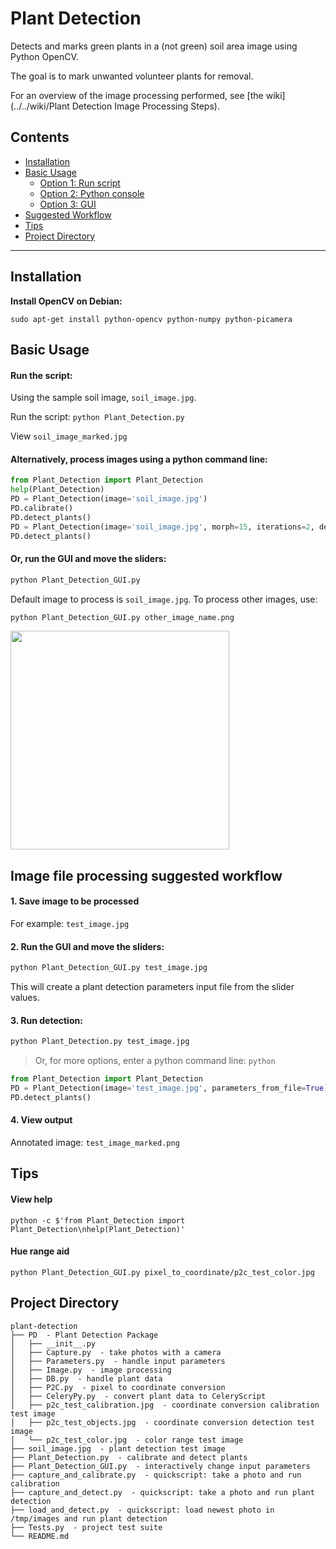 # Plant Detection
Detects and marks green plants in a (not green) soil area image using Python OpenCV.

The goal is to mark unwanted volunteer plants for removal.

For an overview of the image processing performed, see [the wiki](../../wiki/Plant Detection Image Processing Steps).

## Contents
 * [Installation](#installation)
 * [Basic Usage](#basic-usage)
   * [Option 1: Run script](#run-the-script)
   * [Option 2: Python console](#alternatively-process-images-using-a-python-command-line)
   * [Option 3: GUI](#or-run-the-gui-and-move-the-sliders)
 * [Suggested Workflow](#image-file-processing-suggested-workflow)
 * [Tips](#tips)
 * [Project Directory](#project-directory)

---

## Installation

__Install OpenCV on Debian:__
```
sudo apt-get install python-opencv python-numpy python-picamera
```

## Basic Usage

#### Run the script:

Using the sample soil image, `soil_image.jpg`.

Run the script: `python Plant_Detection.py`

View `soil_image_marked.jpg`

#### Alternatively, process images using a python command line:
```python
from Plant_Detection import Plant_Detection
help(Plant_Detection)
PD = Plant_Detection(image='soil_image.jpg')
PD.calibrate()
PD.detect_plants()
PD = Plant_Detection(image='soil_image.jpg', morph=15, iterations=2, debug=True)
PD.detect_plants()
```

#### Or, run the GUI and move the sliders:
```python
python Plant_Detection_GUI.py
```
Default image to process is `soil_image.jpg`. To process other images, use:
```python
python Plant_Detection_GUI.py other_image_name.png
```
<img src="https://cloud.githubusercontent.com/assets/12681652/15620382/b7f31dd6-240e-11e6-853f-356d1a90376e.png" width="350">
<!--![plant detection gui screenshot](https://cloud.githubusercontent.com/assets/12681652/15620382/b7f31dd6-240e-11e6-853f-356d1a90376e.png)-->

## Image file processing suggested workflow

#### 1. Save image to be processed
For example: `test_image.jpg`

#### 2. Run the GUI and move the sliders:
```python
python Plant_Detection_GUI.py test_image.jpg
```
This will create a plant detection parameters input file from the slider values.

#### 3. Run detection:
```python
python Plant_Detection.py test_image.jpg
```
>Or, for more options, enter a python command line: `python`
```python
from Plant_Detection import Plant_Detection
PD = Plant_Detection(image='test_image.jpg', parameters_from_file=True)
PD.detect_plants()
```

#### 4. View output
Annotated image: `test_image_marked.png`

## Tips

#### View help
`python -c $'from Plant_Detection import Plant_Detection\nhelp(Plant_Detection)'`

#### Hue range aid
`python Plant_Detection_GUI.py pixel_to_coordinate/p2c_test_color.jpg`

## Project Directory

```
plant-detection
├── PD  - Plant Detection Package
│   ├── __init__.py
│   ├── Capture.py  - take photos with a camera
│   ├── Parameters.py  - handle input parameters
│   ├── Image.py  - image processing
│   ├── DB.py  - handle plant data
│   ├── P2C.py  - pixel to coordinate conversion
│   ├── CeleryPy.py  - convert plant data to CeleryScript
│   ├── p2c_test_calibration.jpg  - coordinate conversion calibration test image
│   ├── p2c_test_objects.jpg  - coordinate conversion detection test image
│   └── p2c_test_color.jpg  - color range test image
├── soil_image.jpg  - plant detection test image
├── Plant_Detection.py  - calibrate and detect plants
├── Plant_Detection_GUI.py  - interactively change input parameters
├── capture_and_calibrate.py  - quickscript: take a photo and run calibration
├── capture_and_detect.py  - quickscript: take a photo and run plant detection
├── load_and_detect.py  - quickscript: load newest photo in /tmp/images and run plant detection
├── Tests.py  - project test suite
└── README.md
```
